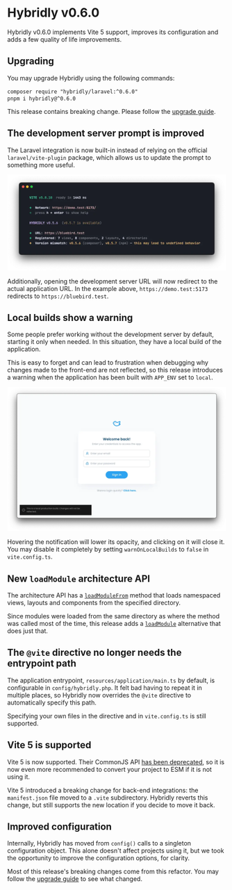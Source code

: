 # Hybridly v0.6.0

<div class="preface">
Hybridly v0.6.0 implements Vite 5 support, improves its configuration and adds a few quality of life improvements.
</div>

## Upgrading

You may upgrade Hybridly using the following commands:

```shell [pnpm]
composer require "hybridly/laravel:^0.6.0"
pnpm i hybridly@^0.6.0
```

This release contains breaking change. Please follow the [upgrade guide](../guide/upgrade/v0.6.x.md).

## The development server prompt is improved

The Laravel integration is now built-in instead of relying on the official `laravel/vite-plugin` package, which allows us to update the prompt to something more useful.

![New prompt](v0.6.0/new-prompt.webp)

Additionally, opening the development server URL will now redirect to the actual application URL. In the example above, `https://demo.test:5173` redirects to `https://bluebird.test`.

## Local builds show a warning

Some people prefer working without the development server by default, starting it only when needed. In this situation, they have a local build of the application.

This is easy to forget and can lead to frustration when debugging why changes made to the front-end are not reflected, so this release introduces a warning when the application has been built with `APP_ENV` set to `local`.

![Local build](v0.6.0/local-build.webp)

Hovering the notification will lower its opacity, and clicking on it will close it. You may disable it completely by setting `warnOnLocalBuilds` to `false` in `vite.config.ts`.

## New `loadModule` architecture API

The architecture API has a [`loadModuleFrom`](../api/laravel/hybridly.md#loadmodulefrom) method that loads namespaced views, layouts and components from the specified directory.

Since modules were loaded from the same directory as where the method was called most of the time, this release adds a [`loadModule`](../api/laravel/hybridly.md#loadmodule) alternative that does just that.

## The `@vite` directive no longer needs the entrypoint path

The application entrypoint, `resources/application/main.ts` by default, is configurable in `config/hybridly.php`. It felt bad having to repeat it in multiple places, so Hybridly now overrides the `@vite` directive to automatically specify this path.

Specifying your own files in the directive and in `vite.config.ts` is still supported.

## Vite 5 is supported

Vite 5 is now supported. Their CommonJS API [has been deprecated](https://vitejs.dev/guide/troubleshooting.html#vite-cjs-node-api-deprecated), so it is now even more recommended to convert your project to ESM if it is not using it.

Vite 5 introduced a breaking change for back-end integrations: the `manifest.json` file moved to a `.vite` subdirectory. Hybridly reverts this change, but still supports the new location if you decide to move it back.

## Improved configuration

Internally, Hybridly has moved from `config()` calls to a singleton configuration object. This alone doesn't affect projects using it, but we took the opportunity to improve the configuration options, for clarity.

Most of this release's breaking changes come from this refactor. You may follow the [upgrade guide](../guide/upgrade/v0.6.x.md) to see what changed.
